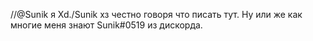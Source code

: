 //@Sunik
я Xd./Sunik хз честно говоря что писать тут.
Ну или же как многие меня знают Sunik#0519 из дискорда.
